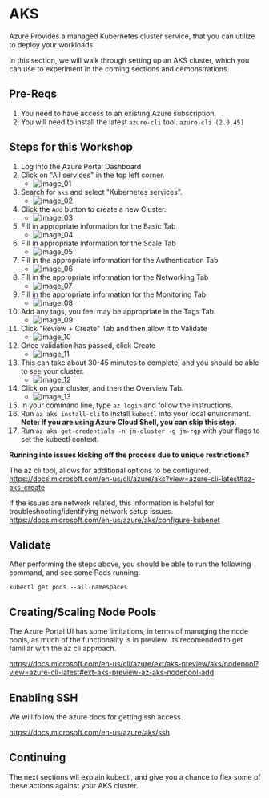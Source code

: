 # AKS

Azure Provides a managed Kubernetes cluster service, that you can utilize to deploy your workloads.

In this section, we will walk through setting up an AKS cluster, which you can use to experiment in the coming sections and demonstrations.


## Pre-Reqs

1. You need to have access to an existing Azure subscription.
2. You will need to install the latest `azure-cli` tool. `azure-cli (2.0.45)`

## Steps for this Workshop

1. Log into the Azure Portal Dashboard
2. Click on "All services" in the top left corner.
	- ![image_01](aks_images/image_01.png)
3. Search for `aks` and select "Kubernetes services".
	- ![image_02](aks_images/image_02.png)
4. Click the `Add` button to create a new Cluster.
	- ![image_03](aks_images/image_03.png)
5. Fill in appropriate information for the Basic Tab
	- ![image_04](aks_images/image_04.png)
6. Fill in appropriate information for the Scale Tab
	- ![image_05](aks_images/image_05.png)
7. Fill in the appropriate information for the Authentication Tab
	- ![image_06](aks_images/image_06.png)
8. Fill in the appropriate information for the Networking Tab
	- ![image_07](aks_images/image_07.png)
9. Fill in the appropriate information for the Monitoring Tab
	- ![image_08](aks_images/image_08.png)
10. Add any tags, you feel may be appropriate in the Tags Tab.
	- ![image_09](aks_images/image_09.png)
11. Click "Review + Create" Tab and then allow it to Validate
	- ![image_10](aks_images/image_10.png)
12. Once validation has passed, click Create
    - ![image_11](aks_images/image_11.png)
13. This can take about 30-45 minutes to complete, and you should be able to see your cluster.
	- ![image_12](aks_images/image_12.png)
14. Click on your cluster, and then the Overview Tab.
	- ![image_13](aks_images/image_13.png)
15. In your command line, type `az login` and follow the instructions.
16. Run `az aks install-cli` to install `kubectl` into your local environment. **Note: If you are using Azure Cloud Shell, you can skip this step.**
17. Run `az aks get-credentials -n jm-cluster -g jm-rgp` with your flags to set the kubectl context.


**Running into issues kicking off the process due to unique restrictions?**

The az cli tool, allows for additional options to be configured.
https://docs.microsoft.com/en-us/cli/azure/aks?view=azure-cli-latest#az-aks-create

If the issues are network related, this information is helpful for troubleshooting/identifying network setup issues.
https://docs.microsoft.com/en-us/azure/aks/configure-kubenet

## Validate

After performing the steps above, you should be able to run the following command, and see some Pods running.

`kubectl get pods --all-namespaces`


## Creating/Scaling Node Pools 

The Azure Portal UI has some limitations, in terms of managing the node pools, as much of the functionality is in preview. Its recomended to get familiar with the az cli approach.

https://docs.microsoft.com/en-us/cli/azure/ext/aks-preview/aks/nodepool?view=azure-cli-latest#ext-aks-preview-az-aks-nodepool-add

## Enabling SSH

We will follow the azure docs for getting ssh access.

https://docs.microsoft.com/en-us/azure/aks/ssh

## Continuing

The next sections wll explain kubectl, and give you a chance to flex some of these actions against your AKS cluster.
